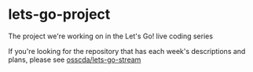 # lets-go-project
The project we're working on in the Let's Go! live coding series

If you're looking for the repository that has each week's descriptions and plans, please see [osscda/lets-go-stream](https://github.com/osscda/lets-go)
